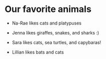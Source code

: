# Our favorite animals

- Na-Rae likes cats and platypuses

- Jenna likes giraffes, snakes, and sharks :)

- Sara likes cats, sea turtles, and capybaras!

- Lillian likes bats and cats

